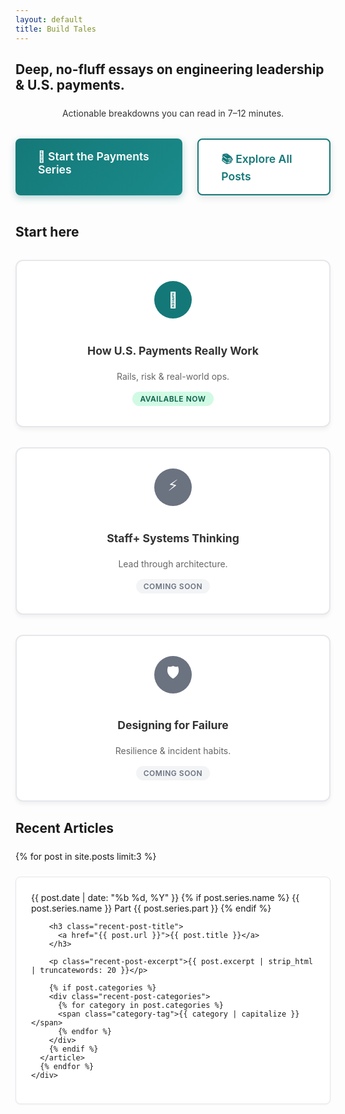 ```yaml
---
layout: default
title: Build Tales
---
```


<!-- Hero Section -->
<section class="py-16">
  <div class="mx-auto max-w-3xl text-center space-y-6">
    <h1 class="text-5xl font-bold">Deep, no-fluff essays on engineering leadership & U.S. payments.</h1>
    <p class="text-xl font-medium" style="color: #333; margin: 1.5rem auto; max-width: 600px; text-align: center;">Actionable breakdowns you can read in 7–12 minutes.</p>
    <div class="hero-buttons">
      <a class="hero-btn-primary" href="/series/payments">🚀 Start the Payments Series</a>
      <a class="hero-btn-secondary" href="/blog">📚 Explore All Posts</a>
    </div>
  </div>
</section>
<br>  

<!-- Start Here Section -->
<section class="py-10">
  <div class="mx-auto max-w-5xl">
    <h2 class="text-2xl font-semibold mb-8 text-center">Start here</h2>
    <div class="start-here-grid">
      <a class="start-here-card" href="/series/payments">
        <div class="card-icon" style="background: #157878; color: white;">🚀</div>
        <h3 class="font-semibold mb-2">How U.S. Payments Really Work</h3>
        <p class="opacity-80 text-sm">Rails, risk & real-world ops.</p>
        <span class="card-status available">Available now</span>
      </a>
      <a class="start-here-card" href="/posts/engineering-leadership-staff-systems">
        <div class="card-icon" style="background: #6b7280; color: white;">⚡</div>
        <h3 class="font-semibold mb-2">Staff+ Systems Thinking</h3>
        <p class="opacity-80 text-sm">Lead through architecture.</p>
        <span class="card-status coming-soon">Coming soon</span>
      </a>
      <a class="start-here-card" href="/posts/designing-for-failure">
        <div class="card-icon" style="background: #6b7280; color: white;">🛡️</div>
        <h3 class="font-semibold mb-2">Designing for Failure</h3>
        <p class="opacity-80 text-sm">Resilience & incident habits.</p>
        <span class="card-status coming-soon">Coming soon</span>
      </a>
    </div>
  </div>
</section>

<!-- Recent Articles Section -->
<section class="py-10">
  <div class="mx-auto max-w-3xl">
    <h2 class="text-2xl font-semibold mb-6">Recent Articles</h2>
    <div class="recent-posts-grid">
      {% for post in site.posts limit:3 %}
      <article class="recent-post-card">
        <div class="post-meta">
          <span class="post-date">{{ post.date | date: "%b %d, %Y" }}</span>
          {% if post.series.name %}
          <span class="post-series">{{ post.series.name }} Part {{ post.series.part }}</span>
          {% endif %}
        </div>
        
        <h3 class="recent-post-title">
          <a href="{{ post.url }}">{{ post.title }}</a>
        </h3>
        
        <p class="recent-post-excerpt">{{ post.excerpt | strip_html | truncatewords: 20 }}</p>
        
        {% if post.categories %}
        <div class="recent-post-categories">
          {% for category in post.categories %}
          <span class="category-tag">{{ category | capitalize }}</span>
          {% endfor %}
        </div>
        {% endif %}
      </article>
      {% endfor %}
    </div>
  </div>
</section>

<style>
/* Custom styles for this page */

/* Recent Articles - Finshots Style */
.recent-posts-grid {
  display: flex;
  flex-direction: column;
  gap: 1.5rem;
  margin-top: 1.5rem;
}

.recent-post-card {
  background: white;
  border: 1px solid #e5e7eb;
  border-radius: 8px;
  padding: 1.5rem;
  transition: all 0.2s ease;
  box-shadow: 0 1px 3px rgba(0, 0, 0, 0.05);
}

.recent-post-card:hover {
  border-color: var(--accent);
  box-shadow: 0 4px 12px rgba(0, 0, 0, 0.1);
  transform: translateY(-1px);
}

.recent-post-title {
  margin: 0 0 0.75rem 0;
  font-size: 1.1rem;
  font-weight: 600;
  line-height: 1.3;
}

.recent-post-title a {
  color: #111827;
  text-decoration: none;
  transition: color 0.2s ease;
}

.recent-post-title a:hover {
  color: var(--accent);
}

.recent-post-excerpt {
  color: #4b5563;
  line-height: 1.6;
  margin: 0 0 1rem 0;
  font-size: 0.95rem;
}

.recent-post-categories {
  display: flex;
  gap: 0.5rem;
}

/* Start Here Section - Enhanced Card Layout */
.start-here-grid {
  display: grid;
  grid-template-columns: repeat(auto-fit, minmax(280px, 1fr));
  gap: 2rem;
  margin-top: 2rem;
}

.start-here-card {
  background: white;
  border: 2px solid #e5e7eb;
  border-radius: 12px;
  padding: 2rem 1.5rem;
  text-decoration: none;
  color: inherit;
  display: flex;
  flex-direction: column;
  align-items: center;
  text-align: center;
  transition: all 0.3s ease;
  position: relative;
  box-shadow: 0 4px 6px rgba(0, 0, 0, 0.05);
}

.start-here-card:hover {
  transform: translateY(-4px);
  box-shadow: 0 12px 24px rgba(0, 0, 0, 0.15);
  border-color: var(--accent);
  text-decoration: none;
}

.card-icon {
  width: 60px;
  height: 60px;
  border-radius: 50%;
  display: flex;
  align-items: center;
  justify-content: center;
  font-size: 24px;
  margin-bottom: 1rem;
}

.start-here-card h3 {
  color: #333;
  margin-bottom: 0.5rem;
  font-size: 1.1rem;
}

.start-here-card p {
  color: #666;
  margin-bottom: 1rem;
  flex-grow: 1;
}

.card-status {
  font-size: 0.75rem;
  font-weight: 600;
  padding: 0.25rem 0.75rem;
  border-radius: 12px;
  text-transform: uppercase;
  letter-spacing: 0.5px;
}

.card-status.available {
  background: #d1fae5;
  color: #065f46;
}

.card-status.coming-soon {
  background: #f3f4f6;
  color: #6b7280;
}

@media (max-width: 768px) {
  .start-here-grid {
    grid-template-columns: 1fr;
    gap: 1.5rem;
  }
  
  .start-here-card {
    padding: 1.5rem 1rem;
  }
}

/* Hero Buttons - Large, Prominent CTAs */
.hero-buttons {
  display: flex;
  justify-content: center;
  gap: 1.5rem;
  margin-top: 2rem;
}

.hero-btn-primary {
  background: linear-gradient(135deg, #157878 0%, #1a8a8a 100%);
  color: white;
  padding: 18px 36px;
  border-radius: 8px;
  text-decoration: none;
  font-weight: 600;
  font-size: 1.1rem;
  display: inline-block;
  box-shadow: 0 4px 12px rgba(21, 120, 120, 0.3);
  transition: all 0.3s ease;
  transform: translateY(0);
}

.hero-btn-primary:hover {
  transform: translateY(-2px);
  box-shadow: 0 6px 20px rgba(21, 120, 120, 0.4);
  text-decoration: none;
  color: white;
}

.hero-btn-secondary {
  background: white;
  color: #157878;
  padding: 18px 36px;
  border: 2px solid #157878;
  border-radius: 8px;
  text-decoration: none;
  font-weight: 600;
  font-size: 1.1rem;
  display: inline-block;
  box-shadow: 0 4px 12px rgba(0, 0, 0, 0.1);
  transition: all 0.3s ease;
  transform: translateY(0);
}

.hero-btn-secondary:hover {
  background: #157878;
  color: white;
  transform: translateY(-2px);
  box-shadow: 0 6px 20px rgba(21, 120, 120, 0.3);
  text-decoration: none;
}

/* Card styles */
.card {
  display: block;
  text-decoration: none;
  color: inherit;
}

.card h3 {
  color: #333;
}

.card:hover {
  text-decoration: none;
}

.card:hover h3 {
  color: var(--accent);
}

.flex {
  display: flex;
}

.justify-center {
  justify-content: center;
}

.gap-3 {
  gap: 12px;
}

/* Mobile responsive */
@media (max-width: 640px) {
  .hero-buttons {
    flex-direction: column;
    align-items: center;
    gap: 1rem;
  }
  
  .hero-btn-primary,
  .hero-btn-secondary {
    width: 100%;
    max-width: 320px;
    text-align: center;
    padding: 16px 24px;
    font-size: 1rem;
  }
  
  .flex {
    flex-direction: column;
    align-items: center;
  }
  
  .btn-primary,
  .btn-secondary {
    width: 100%;
    max-width: 300px;
    text-align: center;
  }
}
</style>